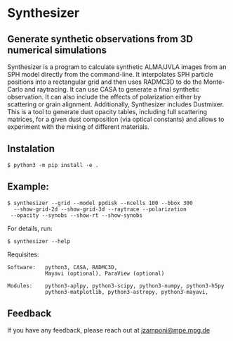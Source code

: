 # Synthesizer
## Generate synthetic observations from 3D numerical simulations

Synthesizer is a program to calculate synthetic ALMA/JVLA images from an SPH model directly from the command-line. 
It interpolates SPH particle positions into a rectangular grid and then uses RADMC3D to do the Monte-Carlo and raytracing. It can use CASA to generate a final synthetic observation. It can also include the effects of polarization either by scattering or grain alignment.
Additionally, Synthesizer includes Dustmixer. This is a tool to generate dust opacity tables, including full scattering matrices, for a given dust composition (via optical constants) and allows to experiment with the mixing of different materials.  

## Instalation

    $ python3 -m pip install -e .

## Example:


    $ synthesizer --grid --model ppdisk --ncells 100 --bbox 300
      --show-grid-2d --show-grid-3d --raytrace --polarization
     --opacity --synobs --show-rt --show-synobs


        
For details, run:

    $ synthesizer --help


Requisites:

    Software:   python3, CASA, RADMC3D, 
                Mayavi (optional), ParaView (optional)
        
    Modules:    python3-aplpy, python3-scipy, python3-numpy, python3-h5py
                python3-matplotlib, python3-astropy, python3-mayavi,

## Feedback

If you have any feedback, please reach out at jzamponi@mpe.mpg.de

